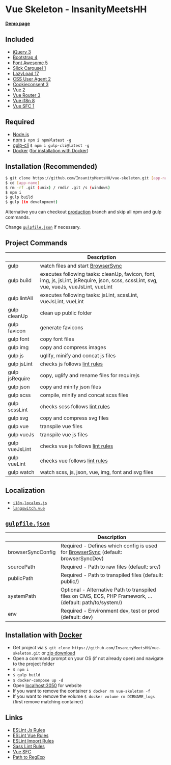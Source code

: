 # Vue Skeleton - InsanityMeetsHH

[**Demo page**](http://vue.insanitymeetshh.net)

## Included
* [jQuery 3](http://jquery.com)
* [Bootstrap 4](https://getbootstrap.com)
* [Font Awesome 5](https://fontawesome.com)
* [Slick Carousel 1](http://kenwheeler.github.io/slick/)
* [LazyLoad 17](https://www.andreaverlicchi.eu/vanilla-lazyload/)
* [CSS User Agent 2](https://www.npmjs.com/package/cssuseragent)
* [Cookieconsent 3](https://github.com/insites/cookieconsent)
* [Vue 2](https://vuejs.org/)
* [Vue Router 3](https://router.vuejs.org/)
* [Vue i18n 8](https://kazupon.github.io/vue-i18n/)
* [Vue SFC 1](https://github.com/nfplee/gulp-vue-single-file-component)

## Required
* [Node.js](http://nodejs.org/en/download/)
* [npm](http://www.npmjs.com/get-npm) `$ npm i npm@latest -g`
* [gulp-cli](https://www.npmjs.com/package/gulp-cli) `$ npm i gulp-cli@latest -g`
* [Docker](https://www.docker.com/) ([for installation with Docker](https://github.com/InsanityMeetsHH/vue-skeleton#installation-with-docker))

## Installation (Recommended)
```bash
$ git clone https://github.com/InsanityMeetsHH/vue-skeleton.git [app-name]
$ cd [app-name]
$ rm -rf .git (unix) / rmdir .git /s (windows)
$ npm i
$ gulp build
$ gulp (in development)
```

Alternative you can checkout [production](https://github.com/InsanityMeetsHH/vue-skeleton/tree/production) branch and skip all npm and gulp commands.

Change [`gulpfile.json`](https://github.com/InsanityMeetsHH/vue-skeleton/blob/master/src/app/gulpfile.dist.json) if necessary.

## Project Commands
|                     | Description                                                                                                                |
|---------------------|----------------------------------------------------------------------------------------------------------------------------|
| gulp                | watch files and start [BrowserSync](https://www.npmjs.com/package/browser-sync)                                            |
| gulp build          | executes following tasks: cleanUp, favicon, font, img, js, jsLint, jsRequire, json, scss, scssLint, svg, vue, vueJs, vueJsLint, vueLint |
| gulp lintAll        | executes following tasks: jsLint, scssLint, vueJsLint, vueLint                                                             |
| gulp cleanUp        | clean up public folder                                                                                                     |
| gulp favicon        | generate favicons                                                                                                          |
| gulp font           | copy font files                                                                                                            |
| gulp img            | copy and compress images                                                                                                   |
| gulp js             | uglify, minify and concat js files                                                                                         |
| gulp jsLint         | checks js follows [lint rules](https://github.com/InsanityMeetsHH/vue-skeleton/blob/master/src/app/js-lint.json)           | 
| gulp jsRequire      | copy, uglify and rename files for requirejs                                                                                |
| gulp json           | copy and minify json files                                                                                                 |
| gulp scss           | compile, minify and concat scss files                                                                                      |
| gulp scssLint       | checks scss follows [lint rules](https://github.com/InsanityMeetsHH/vue-skeleton/blob/master/src/app/scss-lint.json)       |
| gulp svg            | copy and compress svg files                                                                                                |
| gulp vue            | transpile vue files                                                                                                        |
| gulp vueJs          | transpile vue js files                                                                                                     |
| gulp vueJsLint      | checks vue js follows [lint rules](https://github.com/InsanityMeetsHH/vue-skeleton/blob/master/src/app/import-lint.json)   |
| gulp vueLint        | checks vue follows [lint rules](https://github.com/InsanityMeetsHH/vue-skeleton/blob/master/src/app/vue-lint.json)         |
| gulp watch          | watch scss, js, json, vue, img, font and svg files                                                                         |

## Localization
- [`i18n-locales.js`](https://github.com/InsanityMeetsHH/vue-skeleton/blob/master/src/js/vue/app/i18n-locales.js)
- [`langswitch.vue`](https://github.com/InsanityMeetsHH/vue-skeleton/blob/master/src/js/vue/component/partial/langswitch.vue)

## [`gulpfile.json`](https://github.com/InsanityMeetsHH/vue-skeleton/blob/master/src/app/gulpfile.dist.json)
|                     | Description                                                                                                                      |
|---------------------|----------------------------------------------------------------------------------------------------------------------------------|
| browserSyncConfig   | Required - Defines which config is used for [BrowserSync](https://www.npmjs.com/package/browser-sync) (default: browserSyncDev)  |
| sourcePath          | Required - Path to raw files (default: src/)                                                                                     |
| publicPath          | Required - Path to transpiled files (default: public/)                                                                           |
| systemPath          | Optional - Alternative Path to transpiled files on CMS, ECS, PHP Framework, ... (default: path/to/system/)                       |
| env                 | Required - Environment dev, test or prod (default: dev)                                                                          |

## Installation with [Docker](https://www.docker.com/)
* Get project via `$ git clone https://github.com/InsanityMeetsHH/vue-skeleton.git` or [zip download](https://github.com/InsanityMeetsHH/vue-skeleton/archive/master.zip)
* Open a command prompt on your OS (if not already open) and navigate to the project folder
* `$ npm i`
* `$ gulp build`
* `$ docker-compose up -d`
* Open [localhost:3050](http://localhost:3050) for website
* If you want to remove the container `$ docker rm vue-skeleton -f`
* If you want to remove the volume `$ docker volume rm DIRNAME_logs` (first remove matching container)

## Links
* [ESLint Js Rules](https://eslint.org/docs/rules/)
* [ESLint Vue Rules](https://vuejs.github.io/eslint-plugin-vue/rules/)
* [ESLint Import Rules](https://github.com/benmosher/eslint-plugin-import/tree/master/docs/rules)
* [Sass Lint Rules](https://github.com/sasstools/sass-lint/tree/develop/docs/rules)
* [Vue SFC](https://github.com/nfplee/gulp-vue-single-file-component)
* [Path to RegExp](https://github.com/pillarjs/path-to-regexp/tree/v1.7.0#parameters)
